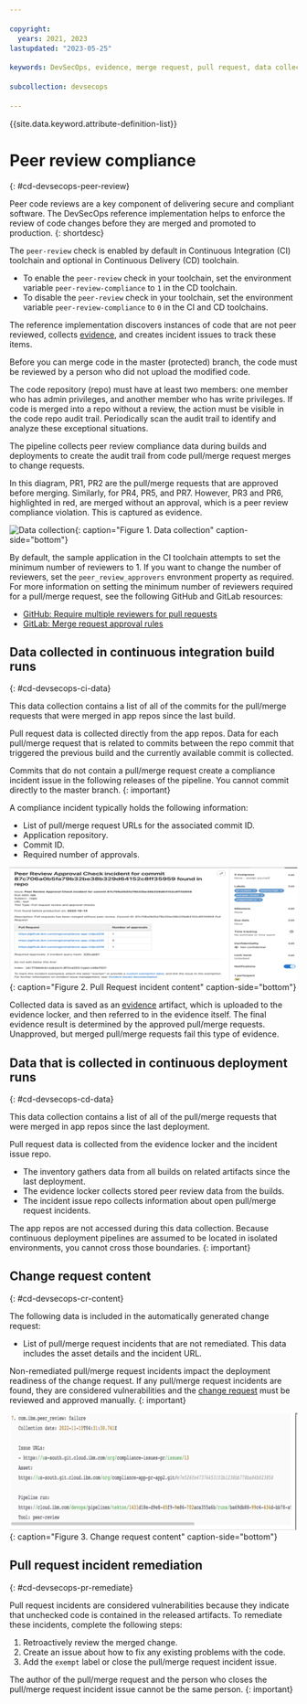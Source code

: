 ```yaml
---

copyright: 
  years: 2021, 2023
lastupdated: "2023-05-25"

keywords: DevSecOps, evidence, merge request, pull request, data collection

subcollection: devsecops

---
```


{{site.data.keyword.attribute-definition-list}}

# Peer review compliance
{: #cd-devsecops-peer-review}

Peer code reviews are a key component of delivering secure and compliant software. The DevSecOps reference implementation helps to enforce the review of code changes before they are merged and promoted to production. 
{: shortdesc}

The `peer-review` check is enabled by default in Continuous Integration (CI) toolchain and optional in Continuous Delivery (CD) toolchain.

* To enable the `peer-review` check in your toolchain, set the environment variable `peer-review-compliance` to `1` in the CD toolchain.
* To disable the `peer-review` check in your toolchain, set the environment variable `peer-review-compliance` to `0` in the CI and CD toolchains.

The reference implementation discovers instances of code that are not peer reviewed, collects [evidence](/docs/devsecops?topic=devsecops-devsecops-collect-evidence), and creates incident issues to track these items.

Before you can merge code in the master (protected) branch, the code must be reviewed by a person who did not upload the modified code.

The code repository (repo) must have at least two members: one member who has admin privileges, and another member who has write privileges. If code is merged into a repo without a review, the action must be visible in the code repo audit trail. Periodically scan the audit trail to identify and analyze these exceptional situations.

The pipeline collects peer review compliance data during builds and deployments to create the audit trail from code pull/merge request merges to change requests.

In this diagram, PR1, PR2 are the pull/merge requests that are approved before merging. Similarly, for PR4, PR5, and PR7. However, PR3 and PR6, highlighted in red, are merged without an approval, which is a peer review compliance violation. This is captured as evidence. 

 ![Data collection](images/data-collection.svg){: caption="Figure 1. Data collection" caption-side="bottom"}

By default, the sample application in the CI toolchain attempts to set the minimum number of reviewers to 1. If you want to change the number of reviewers, set the `peer_review_approvers` envronment property as required.  For more information on setting the minimum number of reviewers required for a pull/merge request, see the following GitHub and GitLab resources:

* [GitHub: Require multiple reviewers for pull requests](https://github.blog/2018-03-23-require-multiple-reviewers/)
* [GitLab: Merge request approval rules](https://docs.gitlab.com/ee/user/project/merge_requests/approvals/rules.html)


## Data collected in continuous integration build runs 
{: #cd-devsecops-ci-data}

This data collection contains a list of all of the commits for the pull/merge requests that were merged in app repos since the last build.

Pull request data is collected directly from the app repos. Data for each pull/merge request that is related to commits between the repo commit that triggered the previous build and the currently available commit is collected. 

Commits that do not contain a pull/merge request create a compliance incident issue in the following releases of the pipeline. You cannot commit directly to the master branch.
{: important}

A compliance incident typically holds the following information:

* List of pull/merge request URLs for the associated commit ID.
* Application repository.
* Commit ID.
* Required number of approvals.

 ![Pull Request incident content](images/devsecops-pr-incident-issue.png){: caption="Figure 2. Pull Request incident content" caption-side="bottom"}

Collected data is saved as an [evidence](/docs/devsecops?topic=devsecops-devsecops-collect-evidence) artifact, which is uploaded to the evidence locker, and then referred to in the evidence itself. The final evidence result is determined by the approved pull/merge requests. Unapproved, but merged pull/merge requests fail this type of evidence.


## Data that is collected in continuous deployment runs 
{: #cd-devsecops-cd-data}

This data collection contains a list of all of the pull/merge requests that were merged in app repos since the last deployment. 

Pull request data is collected from the evidence locker and the incident issue repo.

* The inventory gathers data from all builds on related artifacts since the last deployment.
* The evidence locker collects stored peer review data from the builds.
* The incident issue repo collects information about open pull/merge request incidents.

The app repos are not accessed during this data collection. Because continuous deployment pipelines are assumed to be located in isolated environments, you cannot cross those boundaries.
{: important}


## Change request content 
{: #cd-devsecops-cr-content}

The following data is included in the automatically generated change request:

* List of pull/merge request incidents that are not remediated. This data includes the asset details and the incident URL.

Non-remediated pull/merge request incidents impact the deployment readiness of the change request. If any pull/merge request incidents are found, they are considered vulnerabilities and the [change request](/docs/devsecops?topic=devsecops-cd-devsecops-approve-cr) must be reviewed and approved manually.
{: important}

![Change request content](images/devsecops-pr-incident-change-request-content.png){: caption="Figure 3. Change request content" caption-side="bottom"}


## Pull request incident remediation
{: #cd-devsecops-pr-remediate}

Pull request incidents are considered vulnerabilities because they indicate that unchecked code is contained in the released artifacts. To remediate these incidents, complete the following steps:

1. Retroactively review the merged change.
1. Create an issue about how to fix any existing problems with the code.
1. Add the `exempt` label or close the pull/merge request incident issue.

The author of the pull/merge request and the person who closes the pull/merge request incident issue cannot be the same person.
{: important}
